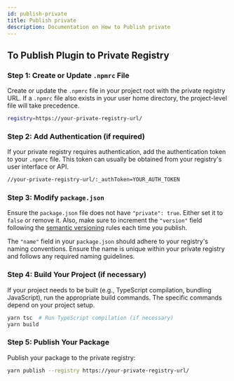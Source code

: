 ```yaml
---
id: publish-private
title: Publish private
description: Documentation on How to Publish private
---
```


## To Publish Plugin to Private Registry

### Step 1: Create or Update `.npmrc` File

Create or update the `.npmrc` file in your project root with the private registry URL. If a `.npmrc` file also exists in your user home directory, the project-level file will take precedence.

```sh
registry=https://your-private-registry-url/
```

### Step 2: Add Authentication (if required)

If your private registry requires authentication, add the authentication token to your `.npmrc` file. This token can usually be obtained from your registry's user interface or API.

```sh
//your-private-registry-url/:_authToken=YOUR_AUTH_TOKEN
```

### Step 3: Modify `package.json`

Ensure the `package.json` file does not have `"private": true`. Either set it to `false` or remove it. Also, make sure to increment the `"version"` field following the [semantic versioning](https://semver.org/) rules each time you publish.

The `"name"` field in your `package.json` should adhere to your registry's naming conventions. Ensure the name is unique within your private registry and follows any required naming guidelines.

### Step 4: Build Your Project (if necessary)

If your project needs to be built (e.g., TypeScript compilation, bundling JavaScript), run the appropriate build commands. The specific commands depend on your project setup.

```sh
yarn tsc  # Run TypeScript compilation (if necessary)
yarn build
```

### Step 5: Publish Your Package

Publish your package to the private registry:

```sh
yarn publish --registry https://your-private-registry-url/
```

